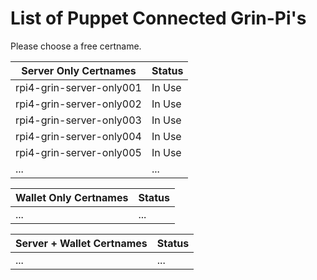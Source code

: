 # List of Puppet Connected Grin-Pi's

Please choose a free certname. 

| Server Only Certnames    | Status |
| ------------------------ | ------ |
| rpi4-grin-server-only001 | In Use |
| rpi4-grin-server-only002 | In Use |
| rpi4-grin-server-only003 | In Use |
| rpi4-grin-server-only004 | In Use |
| rpi4-grin-server-only005 | In Use |
| ...                      | ...    |


| Wallet Only Certnames    | Status |
| ------------------------ | ------ |
| ...                      | ...    |


|  Server + Wallet Certnames | Status |
| -------------------------- | ------ |
|  ...                       | ...    |
